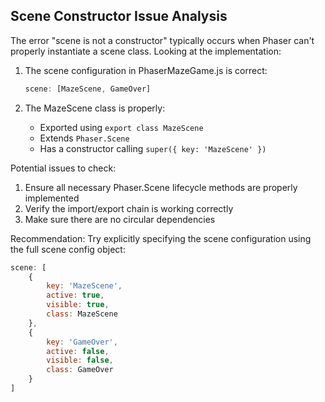 ## Scene Constructor Issue Analysis

The error "scene is not a constructor" typically occurs when Phaser can't properly instantiate a scene class. Looking at the implementation:

1. The scene configuration in PhaserMazeGame.js is correct:
   ```javascript
   scene: [MazeScene, GameOver]
   ```

2. The MazeScene class is properly:
   - Exported using `export class MazeScene`
   - Extends `Phaser.Scene`
   - Has a constructor calling `super({ key: 'MazeScene' })`

Potential issues to check:
1. Ensure all necessary Phaser.Scene lifecycle methods are properly implemented
2. Verify the import/export chain is working correctly
3. Make sure there are no circular dependencies

Recommendation:
Try explicitly specifying the scene configuration using the full scene config object:

```javascript
scene: [
    {
        key: 'MazeScene',
        active: true,
        visible: true,
        class: MazeScene
    },
    {
        key: 'GameOver',
        active: false,
        visible: false,
        class: GameOver
    }
]
```